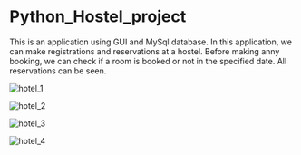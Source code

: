 # Python_Hostel_project

This is an application using GUI and MySql database. In this application, we can make registrations and reservations at a hostel. Before making anny booking, we can check if a room is booked or not in the specified date. All reservations can be seen.

![hotel_1](https://user-images.githubusercontent.com/116946235/200660065-72114e06-9de4-443f-9405-9f955c51cb95.png)

![hotel_2](https://user-images.githubusercontent.com/116946235/200660092-2d89dddc-0e55-4a2a-8990-424718449c40.png)

![hotel_3](https://user-images.githubusercontent.com/116946235/200660112-29600264-4051-4d75-a82f-5787180aa40d.png)

![hotel_4](https://user-images.githubusercontent.com/116946235/200660135-03465e58-6c15-4adb-9a47-cbb228b8f24c.png)
